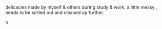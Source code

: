 delicacies made by myself & others during study & work,
a little messy , needs to be sorted out and cleaned up further.


h
